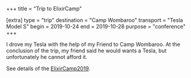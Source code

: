 +++
title = "Trip to ElixirCamp"

[extra]
type = "trip"
destination = "Camp Wombaroo"
transport = "Tesla Model S"
begin = 2019-10-24
end = 2019-10-28
purpose = "conference"
+++

I drove my Tesla with the help of my Friend to Camp Wombaroo. At the conclusion
of the trip, my friend said he would wants a Tesla, but unfortunately he cannot
afford it.

See details of the [ElixirCamp2019](@/posts/2019-10-24-ElixirCamp2019.md).
